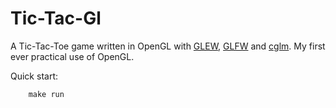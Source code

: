 # Tic-Tac-Gl

A Tic-Tac-Toe game written in OpenGL with [GLEW](https://glew.sourceforge.net/), [GLFW](https://www.glfw.org/) and [cglm](https://github.com/recp/cglm).
My first ever practical use of OpenGL.

Quick start:
```console
    make run
```

